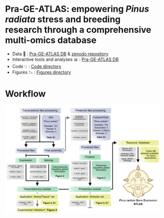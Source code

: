 # Pra-GE-ATLAS: empowering <em>Pinus radiata</em> stress and breeding research through a comprehensive multi-omics database #

- Data :bookmark_tabs: : <a href=https://rocesv.github.io/Pra-GE-ATLAS>Pra-GE-ATLAS DB</a> & <a href=https://zenodo.org/record/10494507>zenodo repository </a>
- Interactive tools and analyses :bar_chart: : <a href=https://rocesv.github.io/Pra-GE-ATLAS>Pra-GE-ATLAS DB</a> 
- Code :bulb: : <a href=https://github.com/RocesV/Pra-GE-ATLAS_manuscript/tree/main/Code>Code directory</a>
- Figures :chart_with_downwards_trend: : <a href=https://github.com/RocesV/Pra-GE-ATLAS_manuscript/tree/main/Figures>Figures directory</a>

# Workflow #
<p align=center>
<img src=imgs/Pra-GE-ATLAS-Workflow.png />​
</p>
